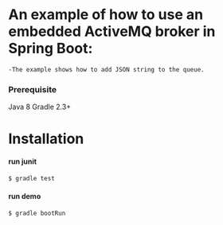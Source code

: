 # An example of how to use an embedded ActiveMQ broker in Spring Boot:

    -The example shows how to add JSON string to the queue.
    
### Prerequisite
Java 8
Gradle 2.3+

# Installation
#### run junit

```sh
$ gradle test
```
#### run demo

```sh
$ gradle bootRun
```